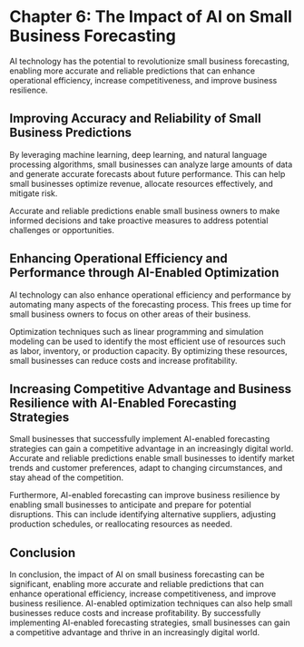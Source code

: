 Chapter 6: The Impact of AI on Small Business Forecasting
=========================================================

AI technology has the potential to revolutionize small business forecasting, enabling more accurate and reliable predictions that can enhance operational efficiency, increase competitiveness, and improve business resilience.

Improving Accuracy and Reliability of Small Business Predictions
----------------------------------------------------------------

By leveraging machine learning, deep learning, and natural language processing algorithms, small businesses can analyze large amounts of data and generate accurate forecasts about future performance. This can help small businesses optimize revenue, allocate resources effectively, and mitigate risk.

Accurate and reliable predictions enable small business owners to make informed decisions and take proactive measures to address potential challenges or opportunities.

Enhancing Operational Efficiency and Performance through AI-Enabled Optimization
--------------------------------------------------------------------------------

AI technology can also enhance operational efficiency and performance by automating many aspects of the forecasting process. This frees up time for small business owners to focus on other areas of their business.

Optimization techniques such as linear programming and simulation modeling can be used to identify the most efficient use of resources such as labor, inventory, or production capacity. By optimizing these resources, small businesses can reduce costs and increase profitability.

Increasing Competitive Advantage and Business Resilience with AI-Enabled Forecasting Strategies
-----------------------------------------------------------------------------------------------

Small businesses that successfully implement AI-enabled forecasting strategies can gain a competitive advantage in an increasingly digital world. Accurate and reliable predictions enable small businesses to identify market trends and customer preferences, adapt to changing circumstances, and stay ahead of the competition.

Furthermore, AI-enabled forecasting can improve business resilience by enabling small businesses to anticipate and prepare for potential disruptions. This can include identifying alternative suppliers, adjusting production schedules, or reallocating resources as needed.

Conclusion
----------

In conclusion, the impact of AI on small business forecasting can be significant, enabling more accurate and reliable predictions that can enhance operational efficiency, increase competitiveness, and improve business resilience. AI-enabled optimization techniques can also help small businesses reduce costs and increase profitability. By successfully implementing AI-enabled forecasting strategies, small businesses can gain a competitive advantage and thrive in an increasingly digital world.
